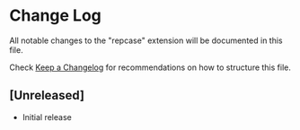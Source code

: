 # Change Log

All notable changes to the "repcase" extension will be documented in this file.

Check [Keep a Changelog](http://keepachangelog.com/) for recommendations on how to structure this file.

## [Unreleased]

- Initial release